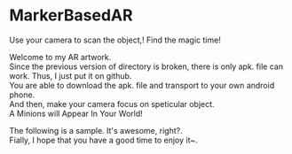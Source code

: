 # MarkerBasedAR
Use your camera to scan the object,! Find the magic time!

Welcome to my AR artwork.<br>
Since the previous version of directory is broken, there is only apk. file can work. Thus, I just put it on github.<br>
You are able to download the apk. file and transport to your own android phone.<br>
And then, make your camera focus on speticular object.<br>
A Minions will Appear In Your World!<br>
 
The following is a sample. It's awesome, right?.<br>
Fially, I hope that you have a good time to enjoy it~.<br>
